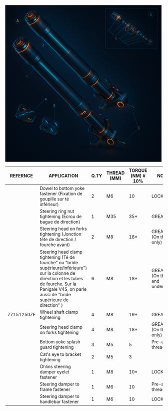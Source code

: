 <img src="front-fork.png" height="500" style="text-align:center" align="center"/>

| REFERNCE |APPLICATION                                                                 |Q.TY|THREAD (MM) |TORQUE (NM) # 10%                                    |NOTES                             |
|---|----------------------------------------------------------------------------|----|------------|-----------------------------------------------------|----------------------------------|
||Dowel to bottom yoke fastener (Fixation de goupille sur té inférieur) |2   |M6          |10                                                   |LOCK 2                            |
||Steering ring nut tightening  (Écrou de bague de direction)                 |1   |M35         |35*                                                  |GREASE D                          |
||Steering head on forks tightening (Jonction tête de direction / fourche avant)  |2   |M8          |18*                                                  |GREASE B (On thread only)         |
||Steering head clamp tightening (Té de fourche" ou "bride supérieure/inférieure") sur la colonne de direction et les tubes de fourche. Sur la Panigale V4S, on parle aussi de "bride supérieure de direction" ) |6   |M8          |18* |GREASE M (On thread and underhead)|
| 77151250ZF |Wheel shaft clamp tightening |4   |M8          |19*                                                  |GREASE B                          |
||Steering head clamp on forks tightening                                     |4   |M8          |18*                                                  |GREASE B (On thread only)         |
||Bottom yoke splash guard tightening                                         |3   |M5          |5                                                    |Pre-applied threadlocker          |
||Cat's eye to bracket tightening                                             |2   |M5          |3                                                    |                                  |
||Öhlins steering damper eyelet fastener                                      |1   |M8          |10*                                                  |LOCK 5                            |
||Steering damper to frame fastener                                           |1   |M6          |10                                                   |Pre-applied threadlocker          |
||Steering damper to handlebar fastener                                       |1   |M6          |10                                                   |LOCK 1                            |
